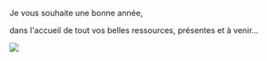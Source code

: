 Je vous souhaite une bonne année, 

dans l'accueil de tout vos belles ressources, présentes et à venir...

![](/img/bonne-année.jpg)
